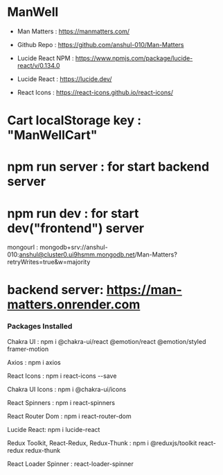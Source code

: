 # ManWell

- Man Matters : https://manmatters.com/

- Github Repo : https://github.com/anshul-010/Man-Matters

- Lucide React NPM : https://www.npmjs.com/package/lucide-react/v/0.134.0

- Lucide React : https://lucide.dev/

- React Icons : https://react-icons.github.io/react-icons/

# Cart localStorage key : "ManWellCart"

# npm run server : for start backend server

# npm run dev : for start dev("frontend") server

mongourl : mongodb+srv://anshul-010:anshul@cluster0.ui9hsmm.mongodb.net/Man-Matters?retryWrites=true&w=majority

# backend server: https://man-matters.onrender.com

### Packages Installed

Chakra UI : npm i @chakra-ui/react @emotion/react @emotion/styled framer-motion

Axios : npm i axios

React Icons : npm i react-icons --save

Chakra UI Icons : npm i @chakra-ui/icons

React Spinners : npm i react-spinners

React Router Dom : npm i react-router-dom

Lucide React: npm i lucide-react

Redux Toolkit, React-Redux, Redux-Thunk : npm i @reduxjs/toolkit react-redux redux-thunk

React Loader Spinner : react-loader-spinner
